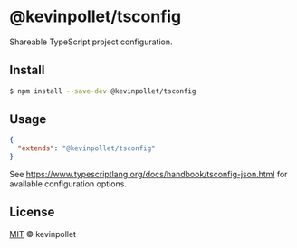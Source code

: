 # @kevinpollet/tsconfig

Shareable TypeScript project configuration.

## Install

```bash
$ npm install --save-dev @kevinpollet/tsconfig
```

## Usage

```json
{
  "extends": "@kevinpollet/tsconfig"
}
```

See https://www.typescriptlang.org/docs/handbook/tsconfig-json.html for available configuration options.

## License

[MIT](./LICENSE.md) © kevinpollet
